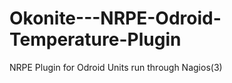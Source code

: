Okonite---NRPE-Odroid-Temperature-Plugin
========================================

NRPE Plugin for Odroid Units run through Nagios(3)
